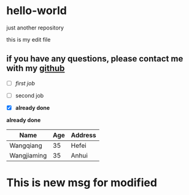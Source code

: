 # hello-world
just another repository 


this is my edit file

## if you have any questions, please contact me with my [github](https://github.com/wangqiang1983)

- [ ] _first job_
- [ ] second job
- [x] **already done**


**already done**


Name | Age | Address
-------|--------|----------
Wangqiang| 35 | Hefei
Wangjiaming | 35 | Anhui


# This is new msg for modified
